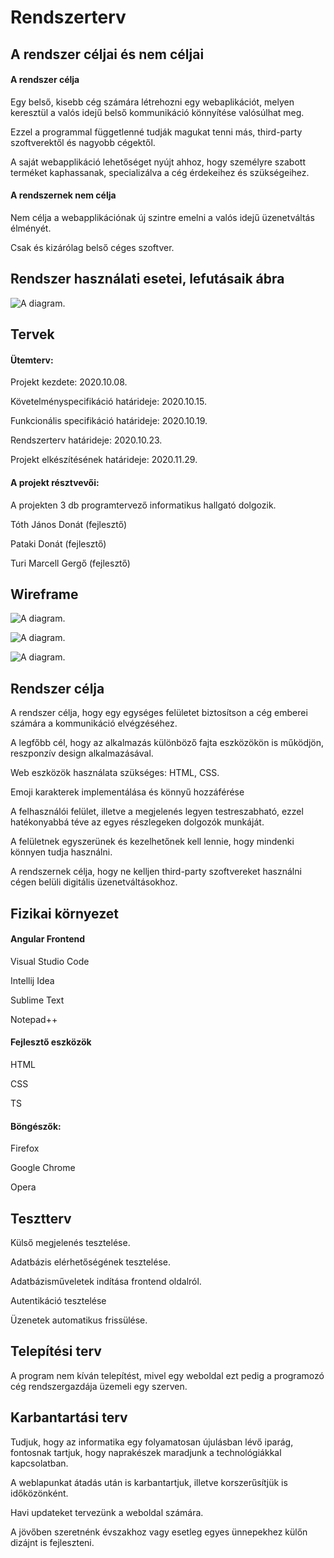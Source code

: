 Rendszerterv
============
## A rendszer céljai és nem céljai

#### A rendszer célja
Egy belső, kisebb cég számára létrehozni egy webaplikációt, melyen keresztül a valós idejű belső kommunikáció könnyítése valósúlhat meg.

Ezzel a programmal függetlenné tudják magukat tenni más, third-party szoftverektől és nagyobb cégektől.

A saját webapplikáció lehetőséget nyújt ahhoz, hogy személyre szabott terméket kaphassanak, specializálva a cég érdekeihez és szükségeihez.

#### A rendszernek nem célja

Nem célja a webapplikációnak új szintre emelni a valós idejű üzenetváltás élményét.

Csak és kizárólag belső céges szoftver.

## Rendszer használati esetei, lefutásaik ábra
![A diagram.](images.png)

## Tervek

#### Ütemterv:
Projekt kezdete: 2020.10.08.

Követelményspecifikáció határideje: 2020.10.15.

Funkcionális specifikáció határideje: 2020.10.19.

Rendszerterv határideje: 2020.10.23.

Projekt elkészítésének határideje: 2020.11.29.

#### A projekt résztvevői:
A projekten 3 db programtervező informatikus hallgató dolgozik.

Tóth János Donát (fejlesztő)

Pataki Donát (fejlesztő)

Turi Marcell Gergő (fejlesztő)

## Wireframe

![A diagram.](images.png)

![A diagram.](images.png)

![A diagram.](images.png)

## Rendszer célja

A rendszer célja, hogy egy egységes felületet biztosítson a cég emberei számára a kommunikáció elvégzéséhez.

A legfőbb cél, hogy az alkalmazás különböző fajta eszközökön is működjön, reszponzív design alkalmazásával.

Web eszközök használata szükséges: HTML, CSS.

Emoji karakterek implementálása és könnyű hozzáférése

A felhasználói felület, illetve a megjelenés legyen testreszabható, ezzel hatékonyabbá téve az egyes részlegeken dolgozók munkáját.
 
A felületnek egyszerünek és kezelhetőnek kell lennie, hogy mindenki könnyen tudja használni. 

A rendszernek célja, hogy ne kelljen third-party szoftvereket használni cégen belüli digitális üzenetváltásokhoz.

## Fizikai környezet

#### Angular Frontend

Visual Studio Code

Intellij Idea

Sublime Text

Notepad++

#### Fejlesztő eszközök
HTML

CSS

TS

#### Böngészők:

Firefox

Google Chrome

Opera

## Tesztterv

Külső megjelenés tesztelése.

Adatbázis elérhetőségének tesztelése.

Adatbázisműveletek indítása frontend oldalról.

Autentikáció tesztelése

Üzenetek automatikus frissülése.

## Telepítési terv

A program nem kíván telepítést, mivel egy weboldal ezt pedig a programozó cég rendszergazdája üzemeli egy szerven.

## Karbantartási terv

Tudjuk, hogy az informatika egy folyamatosan újulásban lévő iparág, fontosnak tartjuk, hogy naprakészek maradjunk a technológiákkal kapcsolatban.
 
A weblapunkat átadás után is karbantartjuk, illetve korszerűsítjük is időközönként.

Havi updateket tervezünk a weboldal számára.

A jövőben szeretnénk évszakhoz vagy esetleg egyes ünnepekhez külőn dizájnt is fejleszteni.

